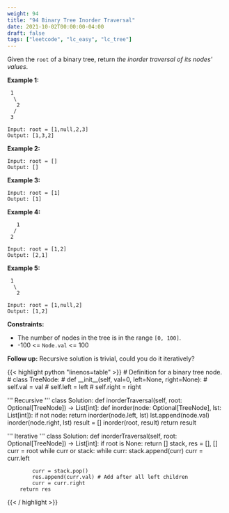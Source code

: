 ```yaml
---
weight: 94
title: "94 Binary Tree Inorder Traversal"
date: 2021-10-02T00:00:00-04:00
draft: false
tags: ["leetcode", "lc_easy", "lc_tree"]
---
```


Given the `root` of a binary tree, return _the inorder traversal of its nodes' values_.

**Example 1:**
```
 1
  \
   2
  /
 3

Input: root = [1,null,2,3]
Output: [1,3,2]
```

**Example 2:**
```
Input: root = []
Output: []
```

**Example 3:**
```
Input: root = [1]
Output: [1]
```

**Example 4:**
```
   1
  /
 2

Input: root = [1,2]
Output: [2,1]
```

**Example 5:**
```
 1
  \
   2

Input: root = [1,null,2]
Output: [1,2]
```

**Constraints:**
- The number of nodes in the tree is in the range `[0, 100]`.
- -100 <= `Node.val` <= 100

**Follow up:** Recursive solution is trivial, could you do it iteratively?

<div class="tabs"></div>
<div class="tab-content">

<div id="python" class="lang">
{{< highlight python "linenos=table" >}}
# Definition for a binary tree node.
# class TreeNode:
#     def __init__(self, val=0, left=None, right=None):
#         self.val = val
#         self.left = left
#         self.right = right

''' Recursive '''
class Solution:
    def inorderTraversal(self, root: Optional[TreeNode]) -> List[int]:
        def inorder(node: Optional[TreeNode], lst: List[int]):
            if not node:
                return
            inorder(node.left, lst)
            lst.append(node.val)
            inorder(node.right, lst)
        result = []
        inorder(root, result)
        return result

''' Iterative '''
class Solution:
    def inorderTraversal(self, root: Optional[TreeNode]) -> List[int]:
        if root is None:
            return []
        stack, res = [], []
        curr = root
        while curr or stack:
            while curr:
                stack.append(curr)
                curr = curr.left
            
            curr = stack.pop()
            res.append(curr.val) # Add after all left children
            curr = curr.right
        return res
{{< / highlight >}}
</div>
</div>
